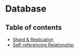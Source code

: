 # Database

## Table of contents
- [Shard & Replication](https://github.com/aria-grande/TIL/blob/master/DB/shard_replication.md)
- [Self-referencing Relationship](https://github.com/aria-grande/TIL/blob/master/DB/self_referencing_relationship.md)
